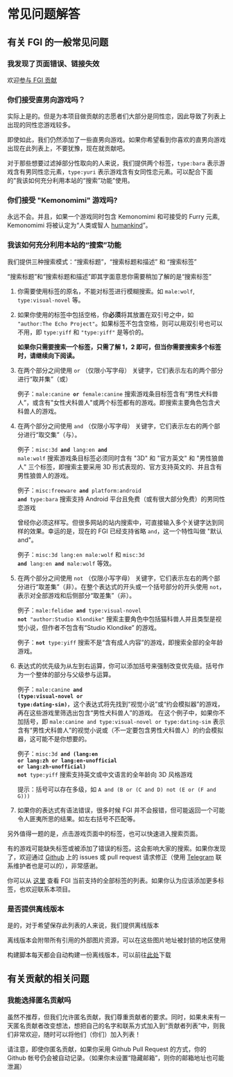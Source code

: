 # 常见问题解答

## 有关 FGI 的一般常见问题

### 我发现了页面错误、链接失效

欢迎[参与 FGI 贡献](https://github.com/FurryGamesIndex/games/blob/master/doc/Contribute.zh-cn.md)

### 你们接受直男向游戏吗？

实际上是的。但是为本项目做贡献的志愿者们大部分是同性恋，因此导致了列表上出现的同性恋游戏较多。

即使如此，我们仍然添加了一些直男向游戏。如果你希望看到你喜欢的直男向游戏出现在此列表上，不要犹豫，现在就贡献吧。

对于那些想要过滤掉部分性取向的人来说，我们提供两个标签，`type:bara` 表示游戏含有男同性恋元素，`type:yuri` 表示游戏含有女同性恋元素。可以配合下面的"我该如何充分利用本站的“搜索”功能"使用。

### 你们接受 "Kemonomimi" 游戏吗?

永远不会。并且，如果一个游戏同时包含 Kemonomimi 和可接受的 Furry 元素, Kemonomimi 将被认定为“人类或智人 [humankind](https://furrygames.top/en/search.html?tagx?male:humankind%20or%20female:humankind)”。

<a id="search_help"></a>
### 我该如何充分利用本站的“搜索”功能

我们提供三种搜索模式：“搜索标题”，“搜索标题和描述” 和 “搜索标签”

“搜索标题”和“搜索标题和描述”即其字面意思你需要稍加了解的是“搜索标签”

1. 你需要使用标签的原名，不能对标签进行模糊搜索。如 `male:wolf`, `type:visual-novel` 等。

2. 如果你使用的标签中包括空格，你**必须**将其放置在双引号之中，如 `"author:The Echo Project"`。如果标签不包含空格，则可以用双引号也可以不用，即 `type:yiff` 和 `"type:yiff"` 是等价的。

	**如果你只需要搜索一个标签，只需了解 1，2 即可，但当你需要搜索多个标签时，请继续向下阅读。**

3. 在两个部分之间使用 `or` （仅限小写字母） 关键字，它们表示左右的两个部分进行“取并集”（或）

	例子：<code>male:canine **or** female:canine</code> 搜索游戏条目标签含有“男性犬科兽人”，或含有"女性犬科兽人"或两个标签都有的游戏。即搜索主要角色包含犬科兽人的游戏。

4. 在两个部分之间使用 `and` （仅限小写字母） 关键字，它们表示左右的两个部分进行“取交集”（与）。

	例子：<code>misc:3d **and** lang:en **and** male:wolf</code> 搜索游戏条目标签必须同时含有 "3D" 和 "官方英文" 和 "男性狼兽人" 三个标签，即搜索主要采用 3D 形式表现的、官方支持英文的、并且含有男性狼兽人的游戏。

	例子：<code>misc:freeware **and** platform:android **and** type:bara</code> 搜索支持 Android 平台且免费（或有很大部分免费）的男同性恋游戏

	曾经你必须这样写。但很多网站的站内搜索中，可直接输入多个关键字达到同样的效果。幸运的是，现在的 FGI 已经支持省略 `and`，这一个特性叫做 "默认 and"。

	例子：`misc:3d lang:en male:wolf` 和 <code>misc:3d **and** lang:en **and** male:wolf</code> 等效。

5. 在两个部分之间使用 `not` （仅限小写字母） 关键字，它们表示左右的两个部分进行“取差集”（非）。在整个表达式的开头或一个括号部分的开头使用 `not`，表示对全部游戏和后侧部分“取差集”（非）。

	例子：<code>male:felidae **and** type:visual-novel **not** "author:Studio Klondike"</code> 搜索主要角色中包括猫科兽人并且类型是视觉小说，但作者不包含有“Studio Klondike” 的游戏。

	例子：<code>**not** type:yiff</code> 搜索不是“含有成人内容”的游戏，即搜索全部的全年龄游戏。

6. 表达式的优先级为从左到右运算，你可以添加括号来强制改变优先级。括号作为一个整体的部分与父级参与运算。

	例子：<code>male:canine **and** **(**type:visual-novel **or** type:dating-sim**)**</code>，这个表达式将先找到“视觉小说”或“约会模拟器”的游戏，再在这些游戏里筛选出包含“男性犬科兽人”的游戏。
	在这个例子中，如果你不加括号，即 `male:canine and type:visual-novel or type:dating-sim` 表示含有“男性犬科兽人”的视觉小说或（不一定要包含男性犬科兽人）的约会模拟器，这可能不是你想要的。

	例子：<code>misc:3d **and** **(**lang:en **or** lang:zh **or** lang:en-unofficial **or** lang:zh-unofficial**)** **not** type:yiff</code> 搜索支持英文或中文语言的全年龄向 3D 风格游戏

	提示：括号可以存在多级，如 `A and (B or (C and D) not (E or (F and G)))`

7. 如果你的表达式有语法错误，很多时候 FGI 并不会报错，但可能返回一个可能令人匪夷所思的结果。如左右括号不匹配等。

另外值得一题的是，点击游戏页面中的标签，也可以快速进入搜索页面。

有的游戏可能缺失标签或被添加了错误的标签。这会影响大家的搜索。如果你发现了，欢迎通过 [Github](https://github.com/FurryGamesIndex/games/) 上的 issues 或 pull request 请求修正（使用 [Telegram](https://t.me/FurryGamesIndex) 联系维护者也是可以的），非常感谢。

你可以从 [这里](https://github.com/FurryGamesIndex/games/blob/master/doc/tags.zh-cn.md) 查看 FGI 当前支持的全部标签的列表。如果你认为应该添加更多标签，也欢迎联系本项目。

### 是否提供离线版本

是的，对于希望保存此列表的人来说，我们提供离线版本

离线版本会附带所有引用的外部图片资源，可以在这些图片地址被封锁的地区使用

构建脚本每天都会自动构建一份离线版本，可以前往[此处](https://github.com/FurryGamesIndex/games/releases/tag/_gh_assets)下载

## 有关贡献的相关问题

### 我能选择匿名贡献吗

虽然不推荐，但我们允许匿名贡献，我们尊重贡献者的要求。同时，如果未来有一天匿名贡献者改变想法，想把自己的名字和联系方式加入到“贡献者列表”中，则我们非常欢迎，随时可以将他们（你们）加入列表！

请注意，即使你匿名贡献，如果你采用 Github Pull Request 的方式，你的 Github 帐号仍会被自动记录。（如果你未设置“隐藏邮箱”，则你的邮箱地址也可能泄漏）


